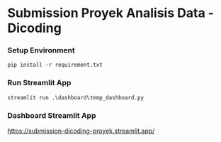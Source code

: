 # Submission Proyek Analisis Data - Dicoding

### Setup Environment
```
pip install -r requirement.txt
```

### Run Streamlit App
```
streamlit run .\dashboard\temp_dashboard.py
```

### Dashboard Streamlit App
https://submission-dicoding-proyek.streamlit.app/